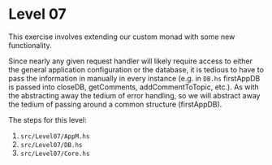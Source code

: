 # Level 07

This exercise involves extending our custom monad with some new functionality.

Since nearly any given request handler will likely require access to either the general
application configuration or the database, it is tedious to have to pass the information
in manually in every instance (e.g. in `DB.hs` firstAppDB is passed into closeDB,
getComments, addCommentToTopic, etc.). As with the abstracting away the tedium of error handling,
so we will abstract away the tedium of passing around a common structure (firstAppDB).

The steps for this level:

1. `src/Level07/AppM.hs`
2. `src/Level07/DB.hs`
3. `src/Level07/Core.hs`
